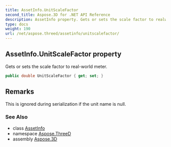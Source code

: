 ```yaml
---
title: AssetInfo.UnitScaleFactor
second_title: Aspose.3D for .NET API Reference
description: AssetInfo property. Gets or sets the scale factor to realworld meter
type: docs
weight: 190
url: /net/aspose.threed/assetinfo/unitscalefactor/
---
```

## AssetInfo.UnitScaleFactor property

Gets or sets the scale factor to real-world meter.

```csharp
public double UnitScaleFactor { get; set; }
```

## Remarks

This is ignored during serialization if the unit name is null.

### See Also

* class [AssetInfo](../)
* namespace [Aspose.ThreeD](../../assetinfo/)
* assembly [Aspose.3D](../../../)


